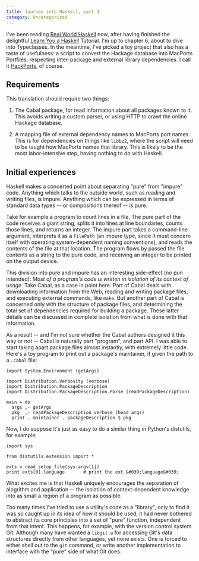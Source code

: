 ```yaml
---
title: Journey into Haskell, part 4
category: Uncategorized
---
```


I've been reading [Real World Haskell](http://book.realworldhaskell.org/) now, after having finished the delightful [Learn You a Haskell](http://learnyouahaskell.com/) Tutorial.  I'm up to chapter 6, about to dive into Typeclasses.  In the meantime, I've picked a toy project that also has a taste of usefulness: a script to convert the Hackage database into MacPorts Portfiles, respecting inter-package and external library dependencies.  I call it [HackPorts](http://github.com/jwiegley/hackports), of course.

<!--more-->
## Requirements

This translation should require two things:

 1. The Cabal package, for read information about all packages known to it.  This avoids writing a custom parser, or using HTTP to crawl the online Hackage database.

 2. A mapping file of external dependency names to MacPorts port names.  This is for dependencies on things like `libbz2`, where the script will need to be taught how MacPorts names that library.  This is likely to be the most labor-intensive step, having nothing to do with Haskell.

## Initial experiences

Haskell makes a concerted point about separating "pure" from "impure" code.  Anything which talks to the outside world, such as reading and writing files, is impure.  Anything which can be expressed in terms of standard data types -- or compositions thereof -- is pure.

Take for example a program to count lines in a file.  The pure part of the code receives a giant string, splits it into lines at line boundaries, counts those lines, and returns an integer.  The impure part takes a command-line argument, interprets it as a `FilePath` (an impure type, since it must concern itself with operating system-dependent naming conventions), and reads the contents of the file at that location.  The program flows by passed the file contents as a string to the pure code, and receiving an integer to be printed on the output device.

This division into pure and impure has an interesting side-effect (no pun intended): *Most of a program's code is written in isolation of its context of usage*.  Take Cabal, as a case in point here.  Part of Cabal deals with downloading information from the Web, reading and writing package files, and executing external commands, like `make`.  But another part of Cabal is concerned only with the structure of package files, and determining the total set of dependencies required for building a package.  These latter details can be discussed in complete isolation from what is done with that information.

As a result -- and I'm not sure whether the Cabal authors designed it this way or not -- Cabal is naturally part "program", and part API.  I was able to start taking apart package files almost instantly, with extremely little code.  Here's a toy program to print out a package's maintainer, if given the path to a `.cabal` file:

    import System.Environment (getArgs)
    
    import Distribution.Verbosity (verbose)
    import Distribution.PackageDescription
    import Distribution.PackageDescription.Parse (readPackageDescription)
    
    main = do
      args ,- getArgs
      pkg  ,- readPackageDescription verbose (head args)
      print . maintainer . packageDescription $ pkg

Now, I do suppose it&#039;s just as easy to do a similar thing in Python&#039;s distutils, for example:

    import sys

    from distutils.extension import *

    exts = read_setup_file(sys.argv[1])
    print exts[0].language       # print the ext &#039;language&#039;

What excites me is that Haskell uniquely encourages the separation of alogrithm and application -- the isolation of context-dependent knowledge into as small a region of a program as possible.

Too many times I&#039;ve tried to use a utility&#039;s code as a "library", only to find  it was so caught up in its idea of how it should be used, it had never bothered to abstract its core principles into a set of "pure" function, independent from that intent.  This happens, for example, with the version control system Git.  Although many have wanted a `libgit.a` for accessing Git&#039;s data structures directly from other languages, yet none exists.  One is forced to either shell out to the `git` command, or write another implementation to interface with the "pure" side of what Git does.

